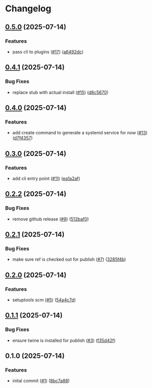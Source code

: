 # Changelog

## [0.5.0](https://github.com/jbussdieker/jbussdieker-service/compare/v0.4.1...v0.5.0) (2025-07-14)


### Features

* pass cli to plugins ([#17](https://github.com/jbussdieker/jbussdieker-service/issues/17)) ([a6492dc](https://github.com/jbussdieker/jbussdieker-service/commit/a6492dc652f0e411605182d8cfde8fbf98070697))

## [0.4.1](https://github.com/jbussdieker/jbussdieker-service/compare/v0.4.0...v0.4.1) (2025-07-14)


### Bug Fixes

* replace stub with actual install ([#15](https://github.com/jbussdieker/jbussdieker-service/issues/15)) ([d8c5670](https://github.com/jbussdieker/jbussdieker-service/commit/d8c5670ddcfb6682e7b1214971f477f6c1cb04c3))

## [0.4.0](https://github.com/jbussdieker/jbussdieker-service/compare/v0.3.0...v0.4.0) (2025-07-14)


### Features

* add create command to generate a systemd service for now ([#13](https://github.com/jbussdieker/jbussdieker-service/issues/13)) ([d7f4357](https://github.com/jbussdieker/jbussdieker-service/commit/d7f43579051d5b9bb72f4b0f126b9f9af1b64437))

## [0.3.0](https://github.com/jbussdieker/jbussdieker-service/compare/v0.2.2...v0.3.0) (2025-07-14)


### Features

* add cli entry point ([#11](https://github.com/jbussdieker/jbussdieker-service/issues/11)) ([ea1a2af](https://github.com/jbussdieker/jbussdieker-service/commit/ea1a2af2ce0e914cd79858a33420571d1d1fdcde))

## [0.2.2](https://github.com/jbussdieker/jbussdieker-service/compare/v0.2.1...v0.2.2) (2025-07-14)


### Bug Fixes

* remove github release ([#9](https://github.com/jbussdieker/jbussdieker-service/issues/9)) ([512baf0](https://github.com/jbussdieker/jbussdieker-service/commit/512baf0c33209a95cf7ef957f14e1ebbb67be5b0))

## [0.2.1](https://github.com/jbussdieker/jbussdieker-service/compare/v0.2.0...v0.2.1) (2025-07-14)


### Bug Fixes

* make sure ref is checked out for publish ([#7](https://github.com/jbussdieker/jbussdieker-service/issues/7)) ([3285f4b](https://github.com/jbussdieker/jbussdieker-service/commit/3285f4b10e16b69072467d70e1e8c6af35c34e57))

## [0.2.0](https://github.com/jbussdieker/jbussdieker-service/compare/v0.1.1...v0.2.0) (2025-07-14)


### Features

* setuptools scm ([#5](https://github.com/jbussdieker/jbussdieker-service/issues/5)) ([54a4c7d](https://github.com/jbussdieker/jbussdieker-service/commit/54a4c7d67a25970c61393e99a8c68df5e4404f17))

## [0.1.1](https://github.com/jbussdieker/jbussdieker-service/compare/v0.1.0...v0.1.1) (2025-07-14)


### Bug Fixes

* ensure twine is installed for publish ([#3](https://github.com/jbussdieker/jbussdieker-service/issues/3)) ([f35d42f](https://github.com/jbussdieker/jbussdieker-service/commit/f35d42faf20f0b92ab39a58f1d8e931cdc10b469))

## 0.1.0 (2025-07-14)


### Features

* inital commit ([#1](https://github.com/jbussdieker/jbussdieker-service/issues/1)) ([8bc7a88](https://github.com/jbussdieker/jbussdieker-service/commit/8bc7a888db2abf13e48ca970740266f3d69c8d0f))
